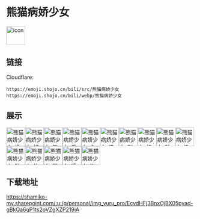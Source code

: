 # 熊猫病娇少女
<img src="https://emoji.shojo.cn/bili/src/熊猫病娇少女/icon.png" width="50" height="50" alt="icon">

## 链接
Cloudflare:
```
https://emoji.shojo.cn/bili/src/熊猫病娇少女
https://emoji.shojo.cn/bili/webp/熊猫病娇少女
```
## 展示
<img src="https://emoji.shojo.cn/bili/src/熊猫病娇少女/熊猫病娇少女-偷窥.png" width="50" height="50" alt="熊猫病娇少女-偷窥"><img src="https://emoji.shojo.cn/bili/src/熊猫病娇少女/熊猫病娇少女-好耶.png" width="50" height="50" alt="熊猫病娇少女-好耶"><img src="https://emoji.shojo.cn/bili/src/熊猫病娇少女/熊猫病娇少女-气成一坨.png" width="50" height="50" alt="熊猫病娇少女-气成一坨"><img src="https://emoji.shojo.cn/bili/src/熊猫病娇少女/熊猫病娇少女-爱你.png" width="50" height="50" alt="熊猫病娇少女-爱你"><img src="https://emoji.shojo.cn/bili/src/熊猫病娇少女/熊猫病娇少女-心碎.png" width="50" height="50" alt="熊猫病娇少女-心碎"><img src="https://emoji.shojo.cn/bili/src/熊猫病娇少女/熊猫病娇少女-选我.png" width="50" height="50" alt="熊猫病娇少女-选我"><img src="https://emoji.shojo.cn/bili/src/熊猫病娇少女/熊猫病娇少女-别卷了.png" width="50" height="50" alt="熊猫病娇少女-别卷了"><img src="https://emoji.shojo.cn/bili/src/熊猫病娇少女/熊猫病娇少女-想要.png" width="50" height="50" alt="熊猫病娇少女-想要"><img src="https://emoji.shojo.cn/bili/src/熊猫病娇少女/熊猫病娇少女-哒咩.png" width="50" height="50" alt="熊猫病娇少女-哒咩"><img src="https://emoji.shojo.cn/bili/src/熊猫病娇少女/熊猫病娇少女-没币了.png" width="50" height="50" alt="熊猫病娇少女-没币了"><img src="https://emoji.shojo.cn/bili/src/熊猫病娇少女/熊猫病娇少女-贴贴.png" width="50" height="50" alt="熊猫病娇少女-贴贴"><img src="https://emoji.shojo.cn/bili/src/熊猫病娇少女/熊猫病娇少女-快逃.png" width="50" height="50" alt="熊猫病娇少女-快逃"><img src="https://emoji.shojo.cn/bili/src/熊猫病娇少女/熊猫病娇少女-那我呢.png" width="50" height="50" alt="熊猫病娇少女-那我呢"><img src="https://emoji.shojo.cn/bili/src/熊猫病娇少女/熊猫病娇少女-感到不值.png" width="50" height="50" alt="熊猫病娇少女-感到不值"><img src="https://emoji.shojo.cn/bili/src/熊猫病娇少女/熊猫病娇少女-许愿.png" width="50" height="50" alt="熊猫病娇少女-许愿">

## 下载地址

https://shamiko-my.sharepoint.com/:u:/g/personal/img_yuru_pro/EcvdHFj3BnxOjBX05pyad-gBkQa6qP1ts2oVZgXZP219iA